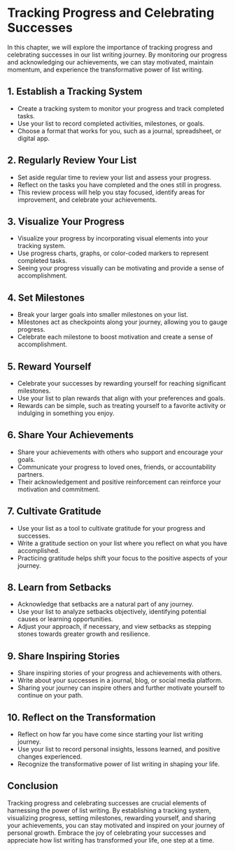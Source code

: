 Tracking Progress and Celebrating Successes
======================================================

In this chapter, we will explore the importance of tracking progress and celebrating successes in our list writing journey. By monitoring our progress and acknowledging our achievements, we can stay motivated, maintain momentum, and experience the transformative power of list writing.

**1. Establish a Tracking System**
----------------------------------

* Create a tracking system to monitor your progress and track completed tasks.
* Use your list to record completed activities, milestones, or goals.
* Choose a format that works for you, such as a journal, spreadsheet, or digital app.

**2. Regularly Review Your List**
---------------------------------

* Set aside regular time to review your list and assess your progress.
* Reflect on the tasks you have completed and the ones still in progress.
* This review process will help you stay focused, identify areas for improvement, and celebrate your achievements.

**3. Visualize Your Progress**
------------------------------

* Visualize your progress by incorporating visual elements into your tracking system.
* Use progress charts, graphs, or color-coded markers to represent completed tasks.
* Seeing your progress visually can be motivating and provide a sense of accomplishment.

**4. Set Milestones**
---------------------

* Break your larger goals into smaller milestones on your list.
* Milestones act as checkpoints along your journey, allowing you to gauge progress.
* Celebrate each milestone to boost motivation and create a sense of accomplishment.

**5. Reward Yourself**
----------------------

* Celebrate your successes by rewarding yourself for reaching significant milestones.
* Use your list to plan rewards that align with your preferences and goals.
* Rewards can be simple, such as treating yourself to a favorite activity or indulging in something you enjoy.

**6. Share Your Achievements**
------------------------------

* Share your achievements with others who support and encourage your goals.
* Communicate your progress to loved ones, friends, or accountability partners.
* Their acknowledgement and positive reinforcement can reinforce your motivation and commitment.

**7. Cultivate Gratitude**
--------------------------

* Use your list as a tool to cultivate gratitude for your progress and successes.
* Write a gratitude section on your list where you reflect on what you have accomplished.
* Practicing gratitude helps shift your focus to the positive aspects of your journey.

**8. Learn from Setbacks**
--------------------------

* Acknowledge that setbacks are a natural part of any journey.
* Use your list to analyze setbacks objectively, identifying potential causes or learning opportunities.
* Adjust your approach, if necessary, and view setbacks as stepping stones towards greater growth and resilience.

**9. Share Inspiring Stories**
------------------------------

* Share inspiring stories of your progress and achievements with others.
* Write about your successes in a journal, blog, or social media platform.
* Sharing your journey can inspire others and further motivate yourself to continue on your path.

**10. Reflect on the Transformation**
-------------------------------------

* Reflect on how far you have come since starting your list writing journey.
* Use your list to record personal insights, lessons learned, and positive changes experienced.
* Recognize the transformative power of list writing in shaping your life.

**Conclusion**
--------------

Tracking progress and celebrating successes are crucial elements of harnessing the power of list writing. By establishing a tracking system, visualizing progress, setting milestones, rewarding yourself, and sharing your achievements, you can stay motivated and inspired on your journey of personal growth. Embrace the joy of celebrating your successes and appreciate how list writing has transformed your life, one step at a time.

